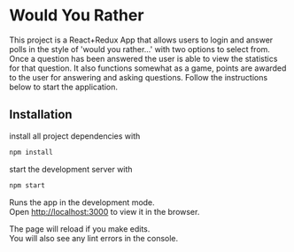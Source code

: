# Would You Rather

This project is a React+Redux App that allows users to login and answer polls in the style of 'would you rather...' with two options to select from. Once a question has been answered the user is able to view the statistics for that question. It also functions somewhat as a game, points are awarded to the user for answering and asking questions. Follow the instructions below to start the application.

## Installation

install all project dependencies with
```bash
npm install
```
start the development server with 
```bash
npm start
```

Runs the app in the development mode.\
Open [http://localhost:3000](http://localhost:3000) to view it in the browser.

The page will reload if you make edits.\
You will also see any lint errors in the console.
